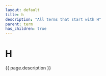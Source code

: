 ```yaml
---
layout: default
title: h
description: "All terms that start with H"
parent: term
has_children: true
---
```

# H
{{ page.description }}